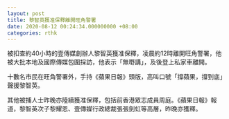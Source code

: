 ```yaml
---
layout: post
title: 黎智英獲准保釋離開旺角警署
date: 2020-08-12 00:24:34.000000000 +08:00
categories: rthk
---
```


被扣查約40小時的壹傳媒創辦人黎智英獲准保釋，凌晨約12時離開旺角警署，他被大批本地及國際傳媒包圍採訪，他表示「無嘢講」，及後登上私家車離開。

十數名市民在旺角警署外，手持《蘋果日報》頭版，高叫口號「撐蘋果，撐到底」聲援黎智英。

其他被捕人士昨晚亦陸續獲准保釋，包括前香港眾志成員周庭。《蘋果日報》報道，黎智英次子黎耀恩、壹傳媒行政總裁張張劍虹等高層，昨晚亦獲釋。
